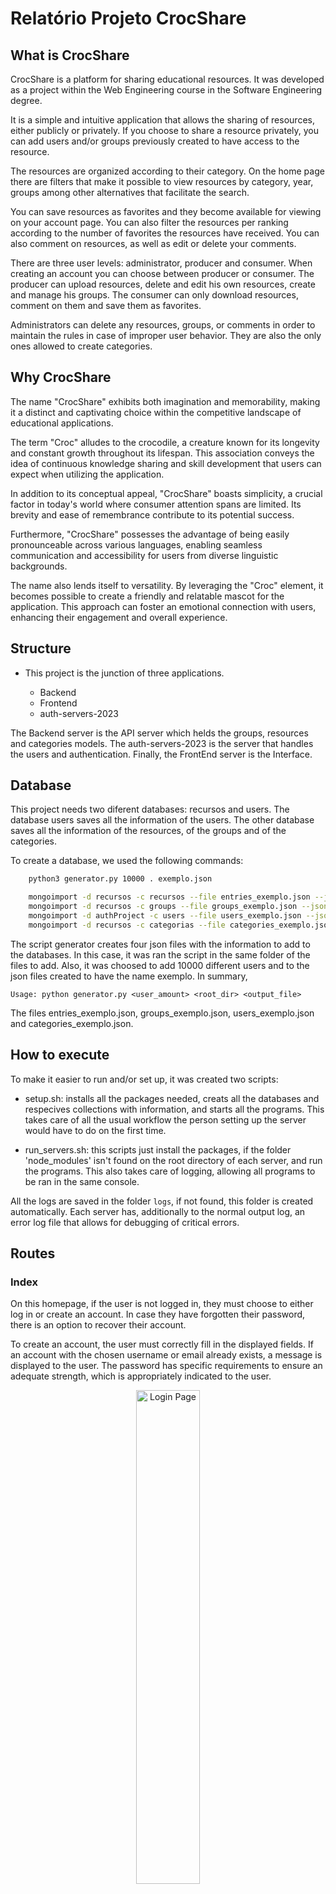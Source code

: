 # Relatório Projeto CrocShare


## What is CrocShare

CrocShare is a platform for sharing educational resources. It was developed as a project within the Web Engineering course in the Software Engineering degree.

It is a simple and intuitive application that allows the sharing of resources, either publicly or privately. If you choose to share a resource privately, you can add users and/or groups previously created to have access to the resource.

The resources are organized according to their category. On the home page there are filters that make it possible to view resources by category, year, groups among other alternatives that facilitate the search.

You can save resources as favorites and they become available for viewing on your account page. You can also filter the resources per ranking according to the number of favorites the resources have received. You can also comment on resources, as well as edit or delete your comments.

There are three user levels: administrator, producer and consumer. When creating an account you can choose between producer or consumer. The producer can upload resources, delete and edit his own resources, create and manage his groups. The consumer can only download resources, comment on them and save them as favorites.

Administrators can delete any resources, groups, or comments in order to maintain the rules in case of improper user behavior. They are also the only ones allowed to create categories.

## Why CrocShare
The name "CrocShare" exhibits both imagination and memorability, making it a distinct and captivating choice within the competitive landscape of educational applications.

The term "Croc" alludes to the crocodile, a creature known for its longevity and constant growth throughout its lifespan. This association conveys the idea of continuous knowledge sharing and skill development that users can expect when utilizing the application.

In addition to its conceptual appeal, "CrocShare" boasts simplicity, a crucial factor in today's world where consumer attention spans are limited. Its brevity and ease of remembrance contribute to its potential success.

Furthermore, "CrocShare" possesses the advantage of being easily pronounceable across various languages, enabling seamless communication and accessibility for users from diverse linguistic backgrounds.

The name also lends itself to versatility. By leveraging the "Croc" element, it becomes possible to create a friendly and relatable mascot for the application. This approach can foster an emotional connection with users, enhancing their engagement and overall experience.

## Structure

- This project is the junction of three applications.

    - Backend
    - Frontend
    - auth-servers-2023

The Backend server is the API server which helds the groups, resources and categories models. The auth-servers-2023 is the server that handles the users and authentication. Finally, the FrontEnd server is the Interface.

## Database

This project needs two diferent databases: recursos and users. The database users saves all the information of the users. The other database saves all the information of the resources, of the groups and of the categories. 

To create a database, we used the following commands:
```sh
    python3 generator.py 10000 . exemplo.json

    mongoimport -d recursos -c recursos --file entries_exemplo.json --jsonArray
    mongoimport -d recursos -c groups --file groups_exemplo.json --jsonArray
    mongoimport -d authProject -c users --file users_exemplo.json --jsonArray
    mongoimport -d recursos -c categorias --file categories_exemplo.json --jsonArray
```

The script generator creates four json files with the information to add to the databases. In this case, it was ran the script in the same folder of the files to add. Also, it was choosed to add 10000 different users and to the json files created to have the name exemplo. In summary,

    Usage: python generator.py <user_amount> <root_dir> <output_file>

The files entries_exemplo.json, groups_exemplo.json, users_exemplo.json and categories_exemplo.json.

## How to execute

To make it easier to run and/or set up, it was created two scripts: 
 
 - setup.sh: installs all the packages needed, creats all the databases and respecives collections with information, and starts all the programs. This takes care of all the usual workflow the person setting up the server would have to do on the first time.

 - run_servers.sh: this scripts just install the packages, if the folder 'node_modules' isn't found on the root directory of each server, and run the programs. This also takes care of logging, allowing all programs to be ran in the same console.

All the logs are saved in the folder `logs`, if not found, this folder is created automatically. Each server has, additionally to the normal output log, an error log file that allows for debugging of critical errors.


## Routes

### Index
On this homepage, if the user is not logged in, they must choose to either log in or create an account. In case they have forgotten their password, there is an option to recover their account.

To create an account, the user must correctly fill in the displayed fields. If an account with the chosen username or email already exists, a message is displayed to the user. The password has specific requirements to ensure an adequate strength, which is appropriately indicated to the user.

<div style="text-align: center;">
    <img src="login.png" alt="Login Page" title="Login Page" width= "45%">
</div>

<div style="text-align: center;">
    <img src="signup.png" alt="Sign Up Page" title="Sign Up Page" width= "45%">
</div>

### All resources page
There are several options for filtering the resources. Regarding sorting, it is possible to sort them by ascending and descending date, alphabetically, by size, and by favorite ranking. As for filtering, it is possible to filter them by resource type, category, and groups. Lastly, you can select a filter, a condition, and enter a keyword or value for the search.

<div style="text-align: center;">
    <img src="allresources.png" alt="All Resources" title="All Resources" width= "60%">
</div>

### Resource Page
The resource producer who submitted the resource can edit the fields related to the resource. Administrators have the ability to delete any resources, while producers can only delete their own resources. When selecting the delete icon, a window appears to confirm if the user wants to proceed, with a notice that the action cannot be undone.

Users have the option to save a resource as a favorite, which is stored in their account under the "Saved" tab.

Users can comment on resources. They have the ability to delete or edit their own comments, while administrators can delete any comments.

<div style="text-align: center;">
    <img src="resource.png" alt="Resource Page" title="Resource Page" width= "60%">
</div>


### Upload Resource
When submitting a resource, the user must fill in the indicated fields on the page. They can select a category from the available options. They should also choose whether the resource will have public or private visibility.

If the visibility of the resource is set to private, the user can search for specific users and groups and select them. Only the selected users and the author will have access to the resource.

<div style="text-align: center;">
    <img src="upload.png" alt="Upload Resource Page" title="Upload Resource Page" width= "60%">
</div>

### Edit Resource
The resource producer has the ability to edit the fields related to the resource. They can change the title, description, category, and visibility of the resource. This allows them to update and modify the information associated with the resource as needed.

<div style="text-align: center;">
    <img src="edit.png" alt="Edit Resource Page" title="Edit Resource Page" width= "60%">
</div>

### Account

On the user account page, users have the ability to edit fields related to their profile, such as their name, surname, biography, and occupation. They can also modify their password. There are tabs to display the groups the user belongs to, the files they have submitted (if they are a producer), and the files saved as favorites. Additionally, users can log out from their account.

If the user is an administrator, there is an additional tab that displays the existing categories, where they can also add new categories as needed. This allows administrators to manage and expand the categories available within the application.

<div style="text-align: center;">
    <img src="acc.png" alt="Edit account" title="Edit account" width= "60%">
</div>

<div style="text-align: center;">
    <img src="changepass.png" alt="Change password" title="Change password" width= "60%">
</div>

<div style="text-align: center;">
    <img src="groups.png" alt="Groups" title="Groups" width= "60%">
</div>

<div style="text-align: center;">
    <img src="myfiles.png" alt="My Files" title="My Files" width= "60%" >
</div>

<div style="text-align: center;">
    <img src="saved.png" alt="Saved" title="Saved" width= "60%">
</div>

<div style="text-align: center;">
    <img src="categories.png" alt="Categories" title="Categories" width= "60%">
</div>



### User Profile
When visiting the profile of another user, it is possible to view the files submitted by that user as well as the information displayed on their profile. This provides a way to explore and access the files shared by other users, while also gaining insights into their profile details.

<div style="text-align: center;">
    <img src="user.png" alt="User Profile" title="User Profile" width="60%"/>
</div>

### Group Page
On the group page, users can view all the files associated with the group. If the user is the owner of the group or an administrator, they have the ability to delete the group and manage the group members. This includes removing users from the group or adding new users to the group. This feature allows for effective group administration and user management within the application.

<div style="text-align: center;">
    <img src="group.png" alt="Group Page" title="Group Page" width="60%"/>
</div>

### New Group
Administrators and producers have the ability to create new groups within the application. This feature allows them to organize resources and users based on specific themes, subjects, or interests. By creating new groups, administrators and producers can foster collaboration and facilitate the sharing and management of resources among a targeted community of users.

<div style="text-align: center;">
    <img src="newgroup.png" alt="New Group" title="New Group" width="60%"/>
</div>


